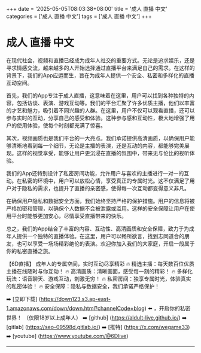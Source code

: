 +++
date = '2025-05-05T08:03:38+08:00'
title = '成人 直播 中文'
categories = ['成人 直播 中文']
tags = ['成人 直播 中文']
+++

# 成人 直播 中文

在现代社会，视频和直播已经成为成年人社交的重要方式。无论是追求娱乐，还是寻求情感交流，越来越多的人开始选择通过直播平台来满足自己的需求。在这样的背景下，我们的App应运而生，旨在为成年人提供一个安全、私密和多样化的直播互动空间。

首先，我们的App专注于成人直播，这意味着在这里，用户可以找到各种独特的内容，包括访谈、表演、游戏互动等。我们的平台汇聚了许多优质主播，他们以丰富的才艺和魅力，吸引着不同兴趣的人群。在这里，用户不仅可以观看直播，还可以参与实时的互动，分享自己的感受和体验。这种参与感和互动性，极大地增强了用户的使用体验，使每个时刻都充满了惊喜。

其次，视频画质也是我们平台的一大亮点。我们承诺提供高清画质，以确保用户能够清晰地看到每一个细节，无论是主播的表演，还是互动的内容，都能够完美展现。这样的视觉享受，能够让用户更沉浸在直播的氛围中，带来无与伦比的视听体验。

我们的App还特别设计了私密房间功能，允许用户与喜欢的主播进行一对一的互动。在私密的环境中，用户可以放松心情，享受真正的专属时光。这不仅满足了用户对于隐私的需求，也提升了直播的亲密感，使得每一次互动都变得意义非凡。

在确保用户隐私和数据安全方面，我们始终坚持严格的保护措施。用户的信息将被严格加密和管理，以确保个人数据不会被泄露或滥用。这样的安全保障让用户在使用平台时能够更加安心，尽情享受直播带来的快乐。

总之，我们的App结合了丰富的内容、互动性、高清画质和安全保障，致力于为成年人提供一个独特的直播体验。在这里，用户可以畅所欲言，找到志同道合的朋友，也可以享受一场场精彩绝伦的表演。欢迎你加入我们的大家庭，开启一段属于你的私密直播之旅。

【6D直播】
成年人的专属空间，实时互动尽享精彩
🔥 精选主播：每天数百位优质主播在线随时与你互动！
🔥 高清画质：清晰画面，感受每一刻的精彩！
🔥 多样化玩法：语音聊天、游戏互动，刺激无穷！
🔥 私密房间：独享专属时光，体验真实的私密体验！
🔥 安全保障：隐私与数据安全，我们承诺严格保护！

➡️ [立即下载] (https://down123.s3.ap-east-1.amazonaws.com/down/down.html?channelCode=blog) ⬅️ ，开启你的私密世界！
（仅限18岁以上成年人）
➡️ [github] (https://aldult-live.github.io/)
➡️ [gitlab] (https://seo-09598d.gitlab.io/)
➡️ [推特] (https://x.com/wegame33)
➡️ [youtube] (https://www.youtube.com/@6Dlive)

---
